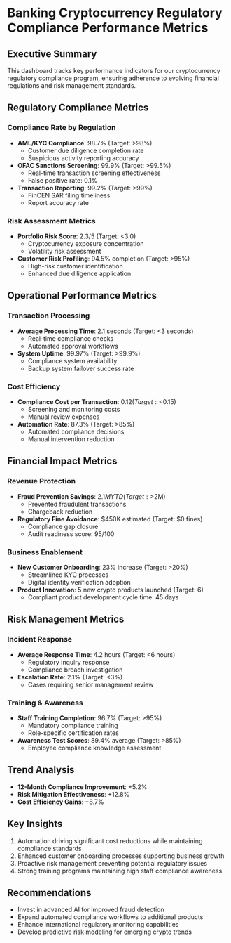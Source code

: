 # Banking Cryptocurrency Regulatory Compliance Performance Metrics

## Executive Summary
This dashboard tracks key performance indicators for our cryptocurrency regulatory compliance program, ensuring adherence to evolving financial regulations and risk management standards.

## Regulatory Compliance Metrics

### Compliance Rate by Regulation
- **AML/KYC Compliance**: 98.7% (Target: >98%)  
  - Customer due diligence completion rate  
  - Suspicious activity reporting accuracy  
- **OFAC Sanctions Screening**: 99.9% (Target: >99.5%)  
  - Real-time transaction screening effectiveness  
  - False positive rate: 0.1%  
- **Transaction Reporting**: 99.2% (Target: >99%)  
  - FinCEN SAR filing timeliness  
  - Report accuracy rate  

### Risk Assessment Metrics
- **Portfolio Risk Score**: 2.3/5 (Target: <3.0)  
  - Cryptocurrency exposure concentration  
  - Volatility risk assessment  
- **Customer Risk Profiling**: 94.5% completion (Target: >95%)  
  - High-risk customer identification  
  - Enhanced due diligence application  

## Operational Performance Metrics

### Transaction Processing
- **Average Processing Time**: 2.1 seconds (Target: <3 seconds)  
  - Real-time compliance checks  
  - Automated approval workflows  
- **System Uptime**: 99.97% (Target: >99.9%)  
  - Compliance system availability  
  - Backup system failover success rate  

### Cost Efficiency
- **Compliance Cost per Transaction**: $0.12 (Target: <$0.15)  
  - Screening and monitoring costs  
  - Manual review expenses  
- **Automation Rate**: 87.3% (Target: >85%)  
  - Automated compliance decisions  
  - Manual intervention reduction  

## Financial Impact Metrics

### Revenue Protection
- **Fraud Prevention Savings**: $2.1M YTD (Target: >$2M)  
  - Prevented fraudulent transactions  
  - Chargeback reduction  
- **Regulatory Fine Avoidance**: $450K estimated (Target: $0 fines)  
  - Compliance gap closure  
  - Audit readiness score: 95/100  

### Business Enablement
- **New Customer Onboarding**: 23% increase (Target: >20%)  
  - Streamlined KYC processes  
  - Digital identity verification adoption  
- **Product Innovation**: 5 new crypto products launched (Target: 6)  
  - Compliant product development cycle time: 45 days  

## Risk Management Metrics

### Incident Response
- **Average Response Time**: 4.2 hours (Target: <6 hours)  
  - Regulatory inquiry response  
  - Compliance breach investigation  
- **Escalation Rate**: 2.1% (Target: <3%)  
  - Cases requiring senior management review  

### Training & Awareness
- **Staff Training Completion**: 96.7% (Target: >95%)  
  - Mandatory compliance training  
  - Role-specific certification rates  
- **Awareness Test Scores**: 89.4% average (Target: >85%)  
  - Employee compliance knowledge assessment  

## Trend Analysis
- **12-Month Compliance Improvement**: +5.2%  
- **Risk Mitigation Effectiveness**: +12.8%  
- **Cost Efficiency Gains**: +8.7%  

## Key Insights
1. Automation driving significant cost reductions while maintaining compliance standards
2. Enhanced customer onboarding processes supporting business growth
3. Proactive risk management preventing potential regulatory issues
4. Strong training programs maintaining high staff compliance awareness

## Recommendations
- Invest in advanced AI for improved fraud detection
- Expand automated compliance workflows to additional products
- Enhance international regulatory monitoring capabilities
- Develop predictive risk modeling for emerging crypto trends
